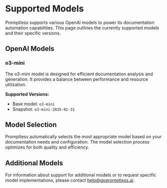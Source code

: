 # Supported Models

Promptless supports various OpenAI models to power its documentation automation capabilities. This page outlines the currently supported models and their specific versions.

## OpenAI Models

### o3-mini
The o3-mini model is designed for efficient documentation analysis and generation. It provides a balance between performance and resource utilization.

**Supported Versions:**
- Base model: `o3-mini`
- Snapshot: `o3-mini-2025-01-31`

## Model Selection

Promptless automatically selects the most appropriate model based on your documentation needs and configuration. The model selection process optimizes for both quality and efficiency.

## Additional Models

For information about support for additional models or to request specific model implementations, please contact help@gopromptless.ai.